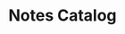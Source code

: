 ---
id: notes-catalog
title: "Notes Catalog"
description: "Catalog of my notes that covers a variety of topics ranging from computer science to mathematics to sports. Each topic contains subtopics, which contain individual notes."
featured: true
---